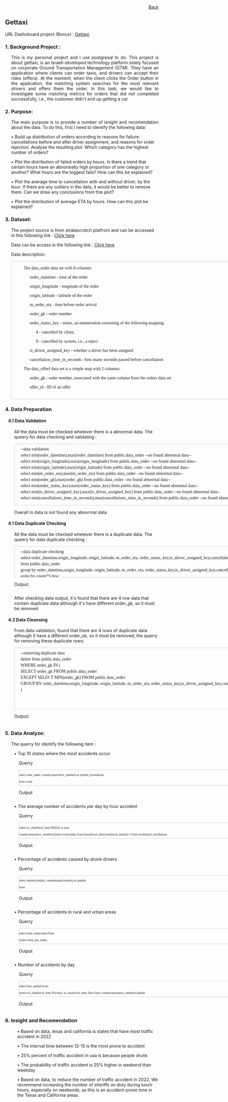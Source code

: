 <p align="right"> <a href="https://achmadirfana.github.io/portofolio/portfolio-gettaxi.html">Back</a></p>


<h2> Gettaxi</h2>
<p> URL Dashoboard project (Bonus) : <a href="">Gettaxi</a></p>
<h3> 1. Background Project :</h3>
<p style="margin-left: 20px;text-align:justify"> This is my personal project and I use postgresql to do. This project is about gettaxi, is an Israeli-developed technology platform solely focused on corporate Ground Transportation Management (GTM). They have an application where clients can order taxis, and drivers can accept their rides (offers). At the moment, when the client clicks the Order button in the application, the matching system searches for the most relevant drivers and offers them the order. In this task, we would like to investigate some matching metrics for orders that did not completed successfully, i.e., the customer didn't end up getting a car</p>
<h3>2. Purpose:</h3>
<p style="margin-left: 20px;text-align:justify">  The main purpose is to provide a number of isnight and recomendation about the data. To do this,
first I  need to identify the following data:</p>
<p style="margin-left: 20px">•  Build up distribution of orders according to reasons for failure: cancellations before and after driver assignment, and reasons for order rejection. Analyse the resulting plot. Which category has the highest number of orders? </p>
<p style="margin-left: 20px">•  Plot the distribution of failed orders by hours. Is there a trend that certain hours have an abnormally high proportion of one category or another? What hours are the biggest fails? How can this be explained? </p>
<p style="margin-left: 20px">•  Plot the average time to cancellation with and without driver, by the hour. If there are any outliers in the data, it would be better to remove them. Can we draw any conclusions from this plot?  </p>
<p style="margin-left: 20px">•  Plot the distribution of average ETA by hours. How can this plot be explained?</p>
<h3>3. Dataset:</h3>
<p style="margin-left: 20px">The project source is from stratascratch platfrom and can be accessed in this following link : <a href="https://platform.stratascratch.com/data-projects/insights-failed-orders">Click here</a></p>
<p style="margin-left: 20px">Data can be access in the following link : <a href="https://docs.google.com/spreadsheets/d/1ZX1L2hk1vAPlnWxEwaG-EnvGeM0fUqBK1O7EGHwZ3KI/edit?usp=sharing">Click here</a></p>
<p style="margin-left: 20px">Data description:</p>
 <div style="margin-left: 20px;height:450px;width:1000px;border:1px solid #ccc;font:14px/16px Georgia, Garamond, Serif;overflow:auto;">
 <p style="margin-left: 40px">The data_order data set with 8 columns: </p>
<p style="margin-left: 60px">order_datetime - time of the order </p>
<p style="margin-left: 60px">origin_longitude - longitude of the order </p>
<p style="margin-left: 60px">origin_latitude - latitude of the order </p>
<p style="margin-left: 60px">m_order_eta - time before order arrival </p>
<p style="margin-left: 60px">order_gk - order number </p>
<p style="margin-left: 60px">order_status_key - status, an enumeration consisting of the following mapping: </p>
<p style="margin-left: 80px">4 - cancelled by client, </p>
<p style="margin-left: 80px">9 - cancelled by system, i.e., a reject </p>
<p style="margin-left: 60px">is_driver_assigned_key - whether a driver has been assigned </p>
<p style="margin-left: 60px">cancellation_time_in_seconds - how many seconds passed before cancellation </p>
<p style="margin-left: 40px">The data_offerf data set is a simple map with 2 columns: </p>
<p style="margin-left: 60px">order_gk - order number, associated with the same column from the orders data set </p>
<p style="margin-left: 60px">offer_id - ID of an offer </p>
	
  </div>
  
<h3>4. Data Preparation</h3>
<h4 style="margin-left: 10px">4.1 Data Validation</h4>
<p style="margin-left: 30px"> All the data must be checked whetever there is a abnormal data. The  queery for data checking and validating :</p>

<div style="margin-left: 30px;height:200px;width:1000px;border:1px solid #ccc;font:14px/6px Georgia, Garamond, Serif;overflow:auto;">
	<p> </p>
<p style="margin-left: 20px"> --data validation </p>
<p style="margin-left: 20px"> select min(order_datetime),max(order_datetime) from public.data_order --no found abnormal data-- </p>
<p style="margin-left: 20px"> select min(origin_longitude),max(origin_longitude) from public.data_order --no found abnormal data-- </p>
<p style="margin-left: 20px"> select min(origin_latitude),max(origin_latitude) from public.data_order --no found abnormal data-- </p>
<p style="margin-left: 20px"> select min(m_order_eta),max(m_order_eta) from public.data_order --no found abnormal data-- </p>
<p style="margin-left: 20px"> select min(order_gk),max(order_gk) from public.data_order --no found abnormal data-- </p>
<p style="margin-left: 20px"> select min(order_status_key),max(order_status_key) from public.data_order --no found abnormal data-- </p>	
<p style="margin-left: 20px"> select min(is_driver_assigned_key),max(is_driver_assigned_key) from public.data_order --no found abnormal data-- </p>
<p style="margin-left: 20px"> select min(cancellations_time_in_seconds),max(cancellations_time_in_seconds) from public.data_order --no found abnormal data-- </p>	
</div> 
<p style="margin-left: 30px"> Overall in data is not found any abnormal data </p>	


<h4 style="margin-left: 10px">4.1 Data Duplicate Checking</h4>
<p style="margin-left: 30px"> All the data must be checked whetever there is a duplicate data. The  queery for data duplicate checking :</p>
<div style="margin-left: 30px;height:100px;width:1100px;border:1px solid #ccc;font:14px/6px Georgia, Garamond, Serif;overflow:auto;">
<p>  </p>
<p style="margin-left: 20px"> --data duplicate checking  </p>
<p style="margin-left: 20px">select order_datetime,origin_longitude, origin_latitude, m_order_eta, order_status_key,is_driver_assigned_key,cancellations_time_in_seconds, count(*)</p>
<p style="margin-left: 20px">from public.data_order</p>
<p style="margin-left: 20px">group by order_datetime,origin_longitude, origin_latitude, m_order_eta, order_status_key,is_driver_assigned_key,cancellations_time_in_seconds</p>
<p style="margin-left: 20px">order by count(*) desc</p>
</div>
<p style="margin-left: 30px"> Output: </p>
<p align="center"> 
<img src="data duplicate.png" class="img-fluid" alt="">  
</p>

<p style="margin-left: 30px"> After checking data output, it's found that there are 4 row data that contain duplicate data although it's have different order_gk, so it must be removed </p>	

<h4 style="margin-left: 10px">4.2 Data Cleansing</h4>
<p style="margin-left: 30px"> From data validation, found that there are 4 rows of duplicate data although it have a different order_ok, so it must be removed, the querry for removing these duplicate rows: </p>
<div style="margin-left: 30px;height:200px;width:1000px;border:1px solid #ccc;font:14px/6px Georgia, Garamond, Serif;overflow:auto;">
	<p> </p>
<p style="margin-left: 20px"> --removing duplicate data </p>
<p style="margin-left: 20px">delete from  public.data_order </p>
<p style="margin-left: 20px">WHERE order_gk IN (</p>
<p style="margin-left: 20px">    SELECT order_gk FROM public.data_order</p>
<p style="margin-left: 20px">    EXCEPT SELECT MIN(order_gk) FROM public.data_order</p>
<p style="margin-left: 20px">    GROUP BY order_datetime,origin_longitude, origin_latitude, m_order_eta, order_status_key,is_driver_assigned_key,cancellations_time_in_seconds</p>
<p style="margin-left: 20px">    )</p>
</div> 
<p style="margin-left: 30px"> Output: </p>
<p align="center"> 
<img src="data duplicate after.png" class="img-fluid" alt="">  
</p>







  
<h3>5. Data Analyze:</h3>
<p style="margin-left: 20px;text-align:justify">The querry for identify the following item  :</p>
<p style="margin-left: 30px">•  Top 10 states where the most accidents occur </p>
<p style="margin-left: 45px">Querry
   <div style="margin-left: 45px;height:50px;width:1000px;border:1px solid #ccc;font:10px/12px Georgia, Garamond, Serif;overflow:auto;">
   <p style="font-family:verdana"> select state_name, count(consecutive_number) as jumlah_kecelakaan </p>
   <p style="font-family:verdana"> from crash </p>
   <p style="font-family:verdana"> group by 1 </p>
   <p style="font-family:verdana"> order by 2 desc </p>
   <p style="font-family:verdana"> limit 10 </p>
   </div>
<p style="margin-left: 45px">Output
<p align="center"> 
<img src="dataanalyze1.png" class="img-fluid" alt="">  
</p>
<p style="margin-left: 30px">•  The average number of accidents per day by hour accident </p>
<p style="margin-left: 45px">Querry
	<div style="margin-left: 45px;height:50px;width:1000px;border:1px solid #ccc;font:10px/12px Georgia, Garamond, Serif;overflow:auto;">	
	<p style="font-family:verdana"> select	to_char(local_time,'HH24') as jam, </p>
	<p style="font-family:verdana"> count(consecutive_number)/(select extract(day from (max(local_time)-min(local_time)))+1 from crash)rata2_kecelakaan </p>
	<p style="font-family:verdana"> from crash </p>
	<p style="font-family:verdana"> group by jam </p>
	<p style="font-family:verdana"> order by rata2_kecelakaan desc </p>
	</div>
<p style="margin-left: 45px">Output
<p align="center"> 
<img src="dataanalyze2.png" class="img-fluid" alt="">  
</p>
<p style="margin-left: 30px">•  Percentage of accidents caused by drunk drivers </p>
<p style="margin-left: 45px">Querry
	<div style="margin-left: 45px;height:50px;width:1000px;border:1px solid #ccc;font:10px/12px Georgia, Garamond, Serif;overflow:auto;">
	<p style="font-family:verdana">select	mabuk.kondisi, count(mabuk.kondisi) as jumlah </p>
	<p style="font-family:verdana">	from </p>
	<p style="font-family:verdana"> (select	consecutive_number, </p>
	<p style="font-family:verdana"> case </p>
			<p style="font-family:verdana"> when number_of_drunk_drivers = 0 </p>
					<p style="font-family:verdana"> then 'tidak mabuk' </p>
				<p style="font-family:verdana"> else 'mabuk' </p>
			<p style="font-family:verdana"> end kondisi </p>
	<p style="font-family:verdana"> from crash) as mabuk </p>
	<p style="font-family:verdana">group by 1 </p>
	</div>
<p style="margin-left: 45px">Output
<p align="center"> 
<img src="dataanalyze3.png" class="img-fluid" alt="">  
</p>
<p style="margin-left: 30px">•  Percentage of accidents in rural and urban areas </p>
<p style="margin-left: 45px">Querry
	<div style="margin-left: 45px;height:50px;width:1000px;border:1px solid #ccc;font:10px/12px Georgia, Garamond, Serif;overflow:auto;">
		<p style="font-family:verdana"> select	land, sum(count) from </p>
		<p style="font-family:verdana"> (select	land_use_name,</p>
	 		<p style="font-family:verdana"> count(consecutive_number),</p>
			<p style="font-family:verdana"> case </p>
				<p style="font-family:verdana"> when land_use_name ='Rural'</p>
					<p style="font-family:verdana"> then 'Rural'</p>
				<p style="font-family:verdana"> when land_use_name ='Urban'</p>
					<p style="font-family:verdana"> then 'Urban'</p>
				<p style="font-family:verdana"> else 'Others'</p>
			<p style="font-family:verdana"> end land </p>
		<p style="font-family:verdana"> from crash </p>
		<p style="font-family:verdana"> group by land_use_name) as x </p>
		<p style="font-family:verdana">group by land </p>
		</div>
<p style="margin-left: 45px">Output
	<p align="center"> 
<img src="dataanalyze4.png" class="img-fluid" alt="">  
</p>
<p style="margin-left: 30px">•  Number of accidents by day </p>
<p style="margin-left: 45px">Querry
	<div style="margin-left: 45px;height:50px;width:1000px;border:1px solid #ccc;font:10px/12px Georgia, Garamond, Serif;overflow:auto;">
	<p style="font-family:verdana">select hari, jumlah from </p>
	<p style="font-family:verdana"> (select	to_char(local_time,'D') harii, to_char(local_time,'Day') hari, count(consecutive_number) jumlah </p>
	<p style="font-family:verdana"> from crash </p>
	<p style="font-family:verdana"> group by hari,harii) as x </p>
	<p style="font-family:verdana"> order by harii </p>
	</div>
<p style="margin-left: 45px">Output
<p align="center"> 
<img src="dataanalyze5.png" class="img-fluid" alt="">  
</p>

<h3>6. Insight and Recomendation</h3>
<p style="margin-left: 40px">•  Based on data, texas and california is states that have most traffic accident in 2022 </p>
<p style="margin-left: 40px">•  The interval time between 12-15 is the most prone to accident    </p>
<p style="margin-left: 40px">•  25% percent of traffic accident in usa is because people drunk    </p>
<p style="margin-left: 40px">•  The probability of traffic accident is 25% higher in weekend than weekday </p>
<p style="margin-left: 40px">•  Based on data, to reduce the number of traffic accident in 2022, We recommend increasing the number of sheriffs on duty during lunch hours, especially on weekends, as this is an accident-prone time in the Texas and California areas.</p>
